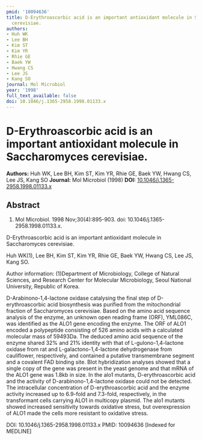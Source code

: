 ```yaml
---
pmid: '10094636'
title: D-Erythroascorbic acid is an important antioxidant molecule in Saccharomyces
  cerevisiae.
authors:
- Huh WK
- Lee BH
- Kim ST
- Kim YR
- Rhie GE
- Baek YW
- Hwang CS
- Lee JS
- Kang SO
journal: Mol Microbiol
year: '1998'
full_text_available: false
doi: 10.1046/j.1365-2958.1998.01133.x
---
```


# D-Erythroascorbic acid is an important antioxidant molecule in Saccharomyces cerevisiae.
**Authors:** Huh WK, Lee BH, Kim ST, Kim YR, Rhie GE, Baek YW, Hwang CS, Lee JS, Kang SO
**Journal:** Mol Microbiol (1998)
**DOI:** [10.1046/j.1365-2958.1998.01133.x](https://doi.org/10.1046/j.1365-2958.1998.01133.x)

## Abstract

1. Mol Microbiol. 1998 Nov;30(4):895-903. doi: 10.1046/j.1365-2958.1998.01133.x.

D-Erythroascorbic acid is an important antioxidant molecule in Saccharomyces 
cerevisiae.

Huh WK(1), Lee BH, Kim ST, Kim YR, Rhie GE, Baek YW, Hwang CS, Lee JS, Kang SO.

Author information:
(1)Department of Microbiology, College of Natural Sciences, and Research Center 
for Molecular Microbiology, Seoul National University, Republic of Korea.

D-Arabinono-1,4-lactone oxidase catalysing the final step of D-erythroascorbic 
acid biosynthesis was purified from the mitochondrial fraction of Saccharomyces 
cerevisiae. Based on the amino acid sequence analysis of the enzyme, an unknown 
open reading frame (ORF), YML086C, was identified as the ALO1 gene encoding the 
enzyme. The ORF of ALO1 encoded a polypeptide consisting of 526 amino acids with 
a calculated molecular mass of 59493Da. The deduced amino acid sequence of the 
enzyme shared 32% and 21% identity with that of L-gulono-1,4-lactone oxidase 
from rat and L-galactono-1,4-lactone dehydrogenase from cauliflower, 
respectively, and contained a putative transmembrane segment and a covalent FAD 
binding site. Blot hybridization analyses showed that a single copy of the gene 
was present in the yeast genome and that mRNA of the ALO1 gene was 1.8kb in 
size. In the alo1 mutants, D-erythroascorbic acid and the activity of 
D-arabinono-1,4-lactone oxidase could not be detected. The intracellular 
concentration of D-erythroascorbic acid and the enzyme activity increased up to 
6.9-fold and 7.3-fold, respectively, in the transformant cells carrying ALO1 in 
multicopy plasmid. The alo1 mutants showed increased sensitivity towards 
oxidative stress, but overexpression of ALO1 made the cells more resistant to 
oxidative stress.

DOI: 10.1046/j.1365-2958.1998.01133.x
PMID: 10094636 [Indexed for MEDLINE]
